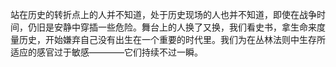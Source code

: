 站在历史的转折点上的人并不知道，处于历史现场的人也并不知道，即使在战争时间，仍旧是安静中穿插一些危险。舞台上的人换了又换，我们看史书，拿生命来度量历史，开始嫌弃自己没有出生在一个重要的时代里。我们为在丛林法则中生存所适应的感官过于敏感————它们持续不过一瞬。